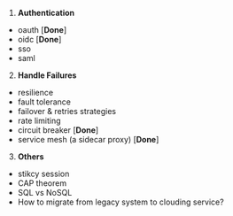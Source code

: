 1. **Authentication**
- oauth [**Done**]
- oidc [**Done**]
- sso
- saml

2. **Handle Failures**

- resilience
- fault tolerance
- failover & retries strategies
- rate limiting
- circuit breaker [**Done**]
- service mesh (a sidecar proxy) [**Done**]

3. **Others**
- stikcy session
- CAP theorem
- SQL vs NoSQL
- How to migrate from legacy system to clouding service?

